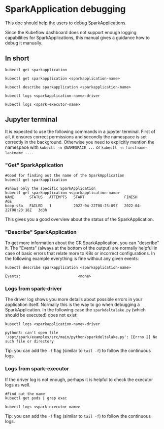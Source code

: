 # SparkApplication debugging

This doc should help the users to debug SparkApplications.

Since the Kubeflow dashboard does not support enough logging capabilities for SparkApplications, this manual gives a guidance how to debug it manually.

## In short

```
kubectl get sparkapplication

kubectl get sparkapplication <sparkapplication-name>

kubectl describe sparkapplication <sparkapplication-name>

kubectl logs <sparkapplication-name>-driver

kubectl logs <spark-executor-name>
```

## Jupyter terminal

It is expected to use the following commands in a jupyter terminal. First of all, it ensures correct permissions and secondly the namespace is set correctly in the background. Otherwise you need to explicitly mention the namespace with `kubectl -n $NAMESPACE ...` or `kubectl -n firstname-lastname ...`.

### "Get" SparkApplication

```
#Good for finding out the name of the SparkApplication
kubectl get sparkapplication

#Shows only the specific SparkApplication
kubectl get sparkapplication <sparkapplication-name>
NAME       STATUS   ATTEMPTS   START                  FINISH                 AGE
boop-s3a   FAILED   1          2022-04-22T08:23:09Z   2022-04-22T08:23:18Z   3d3h
```

This gives you a good overview about the status of the SparkApplication.

### "Describe" SparkApplication

To get more information about the CR SparkApplication, you can "describe" it. The "Events" (always at the bottom of the output) are normally helpful in case of basic errors that relate more to K8s or incorrect configurations.
In the following example everything is fine without any given events:

```
kubectl describe sparkapplication <sparkapplication-name>

Events:                          <none>
```

### Logs from spark-driver

The driver log shows you more details about possible errors in your application itself. Normally this is the way to go when debugging a SparkApplication. In the following case the `sparkdeltalake.py` (which should be executed) does not exist:

```
kubectl logs <sparkapplication-name>-driver

python3: can't open file '/opt/spark/examples/src/main/python/sparkdeltalake.py': [Errno 2] No such file or directory
```

Tip: you can add the `-f` flag (similar to `tail -f`) to follow the continuous logs.

### Logs from spark-executor

If the driver log is not enough, perhaps it is helpful to check the executor logs as well.

```
#Find out the name
kubectl get pods | grep exec

kubectl logs <spark-executor-name>
```

Tip: you can add the `-f` flag (similar to `tail -f`) to follow the continuous logs.
